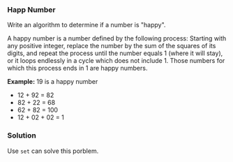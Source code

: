 ### Happ Number
Write an algorithm to determine if a number is "happy".

A happy number is a number defined by the following process: Starting with any positive integer, replace the number by the sum of the squares of its digits, and repeat the process until the number equals 1 (where it will stay), or it loops endlessly in a cycle which does not include 1. Those numbers for which this process ends in 1 are happy numbers.

**Example:** 19 is a happy number
+ 12 + 92 = 82
+ 82 + 22 = 68
+ 62 + 82 = 100
+ 12 + 02 + 02 = 1

### Solution
Use `set` can solve this porblem.
